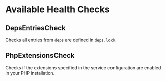 # Available Health Checks #

## DepsEntriesCheck ##

Checks all entries from `deps` are defined in `deps.lock`.

## PhpExtensionsCheck ##

Checks if the extensions specified in the service configuration are enabled in your PHP installation.
